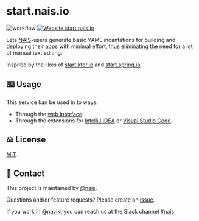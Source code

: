 # start.nais.io

![workflow](https://github.com/nais/start.nais.io/actions/workflows/main.yaml/badge.svg)
[![Website start.nais.io](https://img.shields.io/website-up-down-green-red/https/start.nais.io.svg)](https://start.nais.io/)

Lets [NAIS](https://nais.io)-users generate basic YAML incantations for building and deploying their apps with minimal effort, thus eliminating the need for a lot of manual text editing.

Inspired by the likes of [start.ktor.io](https://start.ktor.io) and [start.spring.io](https://start.spring.io).

## ⌨️ Usage

This service kan be used in to ways:
- Through the [web interface](https://start.nais.io).
- Through the extensions for [IntelliJ IDEA](https://plugins.jetbrains.com/plugin/16219-nais-starter) or [Visual Studio Code](https://marketplace.visualstudio.com/items?itemName=navikt.nais-starter-vscode).


## ⚖️ License
[MIT](LICENSE).

## 👥 Contact

This project is maintained by [@nais](https://github.com/nais).

Questions and/or feature requests? Please create an [issue](https://github.com/nais/start.nais.io/issues).

If you work in [@navikt](https://github.com/navikt) you can reach us at the Slack channel [#nais](https://nav-it.slack.com/archives/C5KUST8N6).


